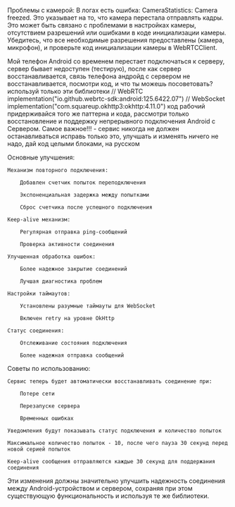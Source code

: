 
Проблемы с камерой:
В логах есть ошибка: CameraStatistics: Camera freezed. Это указывает на то, что камера перестала отправлять кадры. Это может быть связано с проблемами в настройках камеры, отсутствием разрешений или ошибками в коде инициализации камеры.
Убедитесь, что все необходимые разрешения предоставлены (камера, микрофон), и проверьте код инициализации камеры в WebRTCClient.

Мой телефон Android со временем перестает подключаться к серверу, сервер бывает недоступен (тестирую), после как сервер восстанавливается, 
связь телефона андройд с сервером не восстанавливается, посмотри код, и что ты можешь посоветовать?
используй только эти библиотеки
// WebRTC
implementation("io.github.webrtc-sdk:android:125.6422.07")
// WebSocket
implementation("com.squareup.okhttp3:okhttp:4.11.0")
код рабочий придерживайся того же паттерна и кода, рассмотри только восстановление и поддержку непрерывного подключения Android c Сервером.
Самое важное!!! - сервис никогда не должен останавливаться
исправь только это, улучшать и изменять ничего не надо, дай код целыми блоками, на русском



Основные улучшения:

    Механизм повторного подключения:

        Добавлен счетчик попыток переподключения

        Экспоненциальная задержка между попытками

        Сброс счетчика после успешного подключения

    Keep-alive механизм:

        Регулярная отправка ping-сообщений

        Проверка активности соединения

    Улучшенная обработка ошибок:

        Более надежное закрытие соединений

        Лучшая диагностика проблем

    Настройки таймаутов:

        Установлены разумные таймауты для WebSocket

        Включен retry на уровне OkHttp

    Статус соединения:

        Отслеживание состояния подключения

        Более надежная отправка сообщений

Советы по использованию:

    Сервис теперь будет автоматически восстанавливать соединение при:

        Потере сети

        Перезапуске сервера

        Временных ошибках

    Уведомления будут показывать статус подключения и количество попыток

    Максимальное количество попыток - 10, после чего пауза 30 секунд перед новой серией попыток

    Keep-alive сообщения отправляются каждые 30 секунд для поддержания соединения

Эти изменения должны значительно улучшить надежность соединения между Android-устройством и сервером, сохраняя при этом существующую функциональность и используя те же библиотеки.